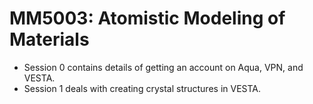 # MM5003: Atomistic Modeling of Materials
- Session 0 contains details of getting an account on Aqua, VPN, and VESTA.
- Session 1 deals with creating crystal structures in VESTA.
